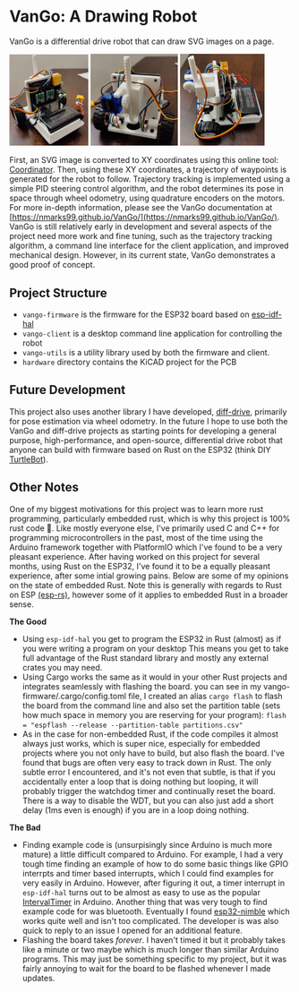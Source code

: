 # VanGo: A Drawing Robot
VanGo is a differential drive robot that can draw SVG images on a page.

<p float="left">
  <img src="./docs/src/images/Vango1.jpg" width="28%" />
  <img src="./docs/src/images/Vango2.jpg" width="31%" /> 
  <img src="./docs/src/images/Vango3.jpg" width="30%" />
</p>

First, an SVG image is converted to XY coordinates using this online tool: [Coordinator](https://spotify.github.io/coordinator/).
Then, using these XY coordinates, a trajectory of waypoints is generated for the robot to follow.
Trajectory tracking is implemented using a simple PID steering control algorithm, and the robot determines its pose in space
through wheel odometry, using quadrature encoders on the motors. For more in-depth information, please see the VanGo documentation
at [https://nmarks99.github.io/VanGo/](https://nmarks99.github.io/VanGo/). VanGo is still relatively early in development
and several aspects of the project need more work and fine tuning, such as the trajectory tracking algorithm, a command line interface
for the client application, and improved mechanical design. However, in its current state, VanGo demonstrates a good proof of concept.

## Project Structure
- `vango-firmware` is the firmware for the ESP32 board based on [esp-idf-hal](https://github.com/esp-rs/esp-idf-hal)
- `vango-client` is a desktop command line application for controlling the robot
- `vango-utils` is a utility library used by both the firmware and client.
- `hardware` directory contains the KiCAD project for the PCB

## Future Development
This project also uses another library I have developed, [diff-drive](https://github.com/nmarks99/diff-drive),
primarily for pose estimation via wheel odometry. In the future I hope to use both the VanGo and diff-drive projects
as starting points for developing a general purpose, high-performance, and open-source, differential drive robot
that anyone can build with firmware based on Rust on the ESP32 (think DIY [TurtleBot](https://www.robotis.us/turtlebot-3/)).

## Other Notes
One of my biggest motivations for this project was to learn more rust programming, particularly embedded rust, which is why
this project is 100% rust code 🦀. Like mostly everyone else, I've primarily used C and C++ for programming microcontrollers
in the past, most of the time using the Arduino framework together with PlatformIO which I've found to be a very pleasant
experience. After having worked on this project for several months, using Rust on the ESP32, I've found it to be a
equally pleasant experience, after some intial growing pains. Below are some of my opinions on the state of embedded Rust.
Note this is generally with regards to Rust on ESP [(esp-rs)](https://github.com/esp-rs), however some of it applies to embedded
Rust in a broader sense.

**The Good**
- Using `esp-idf-hal` you get to program the ESP32 in Rust (almost) as if you were writing a program on your desktop
This means you get to take full advantage of the Rust standard library and mostly any external crates you may need.
- Using Cargo works the same as it would in your other Rust projects and integrates seamlessly with flashing the board.
you can see in my vango-firmware/.cargo/config.toml file, I created an alias `cargo flash` to flash the board from the
command line and also set the partition table (sets how much space in memory you are reserving for your program):
`flash = "espflash --release --partition-table partitions.csv"`
- As in the case for non-embedded Rust, if the code compiles it almost always just works, which is super nice, especially
for embedded projects where you not only have to build, but also flash the board. I've found that bugs are often very easy
to track down in Rust. The only subtle error I encountered, and it's not even that subtle, is that if you accidentally
enter a loop that is doing nothing but looping, it will probably trigger the watchdog timer and continually reset the board.
There is a way to disable the WDT, but you can also just add a short delay (1ms even is enough) if you are in a loop doing
nothing.

**The Bad**
- Finding example code is (unsurpisingly since Arduino is much more mature) a little difficult compared to Arduino.
For example, I had a very tough time finding an example of how to do some basic things like GPIO interrpts
and timer based interrupts, which I could find examples for very easily in Arduino. However, after figuring it out,
a timer interrupt in `esp-idf-hal` turns out to be almost as easy to use as the popular [IntervalTimer](https://www.pjrc.com/teensy/td_timing_IntervalTimer.html)
in Arduino. Another thing that was very tough to find example code for was bluetooth. Eventually I found [esp32-nimble](https://github.com/taks/esp32-nimble)
which works quite well and isn't too complicated. The developer is was also quick to reply to an issue I opened for an additional feature.
- Flashing the board takes *forever*. I haven't timed it but it probably takes like a minute or two maybe which is much longer than similar Arduino
programs. This may just be something specific to my project, but it was fairly annoying to wait for the board to be flashed whenever I made updates.

